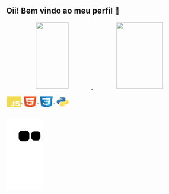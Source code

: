 ## Oii! Bem vindo ao meu perfil 👋

<div align="center">
  <a href="https://github.com/BenicioJorente">
  <img height="180em" width="42%" 
  src="https://github-readme-stats.vercel.app/api?username=BenicioJorente&show_icons=true&theme=dracula&include_all_commits=true&count_private=true"/>
  <img height="180em" width="50%" src="https://github-readme-stats.vercel.app/api/top-langs/?username=BenicioJorente&layout=compact&langs_count=7&theme=dracula"/>
</div>

<div style="display: inline_block"><br>
  <img align="center" alt="Be-Js" height="30" width="40" src="https://raw.githubusercontent.com/devicons/devicon/master/icons/javascript/javascript-plain.svg">
  <img align="center" alt="Be-HTML" height="30" width="40" src="https://raw.githubusercontent.com/devicons/devicon/master/icons/html5/html5-original.svg">
  <img align="center" alt="Be-CSS" height="30" width="40" src="https://raw.githubusercontent.com/devicons/devicon/master/icons/css3/css3-original.svg">
  <img align="center" alt="Be-Python" height="30" width="40" src="https://raw.githubusercontent.com/devicons/devicon/master/icons/python/python-original.svg">
</div>

##

![Snake animation](https://github.com/BenicioJorente/BenicioJorente/blob/output/github-contribution-grid-snake.svg)
